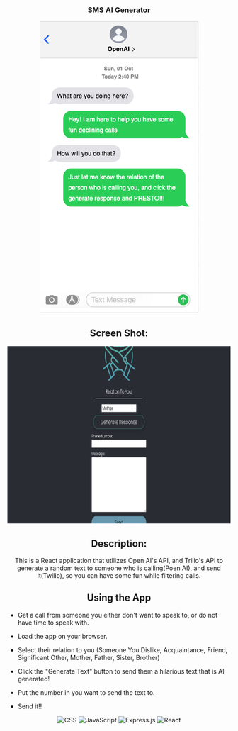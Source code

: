 <div id="description" align="center">

### SMS AI Generator

<img
    src="src/assets/textmessage.png"
/>

## Screen Shot:
<img
    src="src/assets/SMSss.png"
    width="800" height="400"
/>

## Description:
This is a React application that utilizes Open AI's API, and Trilio's API to generate a random text to someone who is calling(Poen AI), and send it(Twilio), so you can have some fun while filtering calls.

## Using the App
</div>

- Get a call from someone you either don't want to speak to, or do not have time to speak with.

- Load the app on your browser.

- Select their relation to you (Someone You Dislike, Acquaintance, Friend, Significant Other, Mother, Father, Sister, Brother)

- Click the "Generate Text" button to send them a hilarious text that is AI generated!

- Put the number in you want to send the text to.

- Send it!!
<div align='center'>

![CSS](https://img.shields.io/badge/CSS-239120?&style=for-the-badge&logo=css3&logoColor=white)
![JavaScript](https://img.shields.io/badge/JavaScript-323330?style=for-the-badge&logo=javascript&logoColor=F7DF1E)
![Express.js](https://img.shields.io/badge/express.js-%23404d59.svg?style=for-the-badge&logo=express&logoColor=%2361DAFB)
![React](https://img.shields.io/badge/react-%2320232a.svg?style=for-the-badge&logo=react&logoColor=%2361DAFB)

</div>

